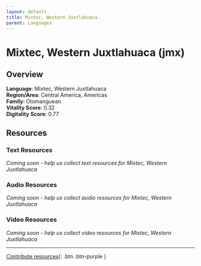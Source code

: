 ```yaml
---
layout: default
title: Mixtec, Western Juxtlahuaca
parent: Languages
---
```


# Mixtec, Western Juxtlahuaca (jmx)

## Overview

**Language**: Mixtec, Western Juxtlahuaca  
**Region/Area**: Central America, Americas  
**Family**: Otomanguean  
**Vitality Score**: 0.32  
**Digitality Score**: 0.77  

## Resources

### Text Resources
*Coming soon - help us collect text resources for Mixtec, Western Juxtlahuaca*

### Audio Resources
*Coming soon - help us collect audio resources for Mixtec, Western Juxtlahuaca*

### Video Resources
*Coming soon - help us collect video resources for Mixtec, Western Juxtlahuaca*

---

[Contribute resources](https://fairtrain.github.io/){: .btn .btn-purple }
